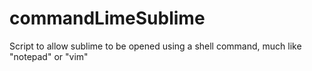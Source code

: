 # commandLimeSublime
Script to allow sublime to be opened using a shell command, much like "notepad" or "vim"
